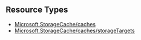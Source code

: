 ## Resource Types
- [Microsoft.StorageCache/caches](caches)
- [Microsoft.StorageCache/caches/storageTargets](caches-storageTargets)

